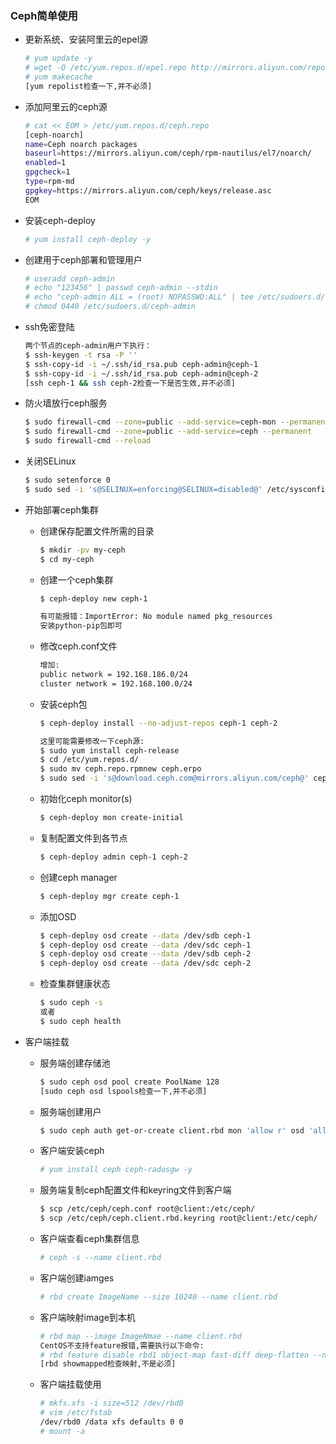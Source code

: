 ### Ceph简单使用

- 更新系统、安装阿里云的epel源
    ```bash
    # yum update -y
    # wget -O /etc/yum.repos.d/epel.repo http://mirrors.aliyun.com/repo/epel-7.repo
    # yum makecache
    [yum repolist检查一下,并不必须]
    ```
- 添加阿里云的ceph源
    ```bash
    # cat << EOM > /etc/yum.repos.d/ceph.repo
    [ceph-noarch]
    name=Ceph noarch packages
    baseurl=https://mirrors.aliyun.com/ceph/rpm-nautilus/el7/noarch/
    enabled=1
    gpgcheck=1
    type=rpm-md
    gpgkey=https://mirrors.aliyun.com/ceph/keys/release.asc
    EOM
    ```

- 安装ceph-deploy
    ```bash
    # yum install ceph-deploy -y
    ```

- 创建用于ceph部署和管理用户
    ```bash
    # useradd ceph-admin
    # echo "123456" | passwd ceph-admin --stdin
    # echo "ceph-admin ALL = (root) NOPASSWD:ALL" | tee /etc/sudoers.d/ceph-admin
    # chmod 0440 /etc/sudoers.d/ceph-admin
    ```

- ssh免密登陆
    ```bash
    两个节点的ceph-admin用户下执行：
    $ ssh-keygen -t rsa -P ''
    $ ssh-copy-id -i ~/.ssh/id_rsa.pub ceph-admin@ceph-1
    $ ssh-copy-id -i ~/.ssh/id_rsa.pub ceph-admin@ceph-2
    [ssh ceph-1 && ssh ceph-2检查一下是否生效,并不必须]
    ```

- 防火墙放行ceph服务
    ```bash
    $ sudo firewall-cmd --zone=public --add-service=ceph-mon --permanent
    $ sudo firewall-cmd --zone=public --add-service=ceph --permanent
    $ sudo firewall-cmd --reload
    ```

- 关闭SELinux
    ```bash
    $ sudo setenforce 0
    $ sudo sed -i 's@SELINUX=enforcing@SELINUX=disabled@' /etc/sysconfig/selinux
    ```

+ 开始部署ceph集群

    - 创建保存配置文件所需的目录
        ```bash
        $ mkdir -pv my-ceph
        $ cd my-ceph
        ```
    - 创建一个ceph集群
        ```bash
        $ ceph-deploy new ceph-1

        有可能报错：ImportError: No module named pkg_resources
        安装python-pip包即可
        ```
    - 修改ceph.conf文件
        ```bash
        增加:
        public network = 192.168.186.0/24
        cluster network = 192.168.100.0/24
        ```
    - 安装ceph包
        ```bash
        $ ceph-deploy install --no-adjust-repos ceph-1 ceph-2

        这里可能需要修改一下ceph源:
        $ sudo yum install ceph-release
        $ cd /etc/yum.repos.d/
        $ sudo mv ceph.repo.rpmnew ceph.erpo
        $ sudo sed -i 's@download.ceph.com@mirrors.aliyun.com/ceph@' ceph.repo
        ```
    - 初始化ceph monitor(s)
        ```bash
        $ ceph-deploy mon create-initial
        ```
    - 复制配置文件到各节点
        ```bash
        $ ceph-deploy admin ceph-1 ceph-2
        ```
    - 创建ceph manager
        ```bash
        $ ceph-deploy mgr create ceph-1
        ```
    - 添加OSD
        ```bash
        $ ceph-deploy osd create --data /dev/sdb ceph-1
        $ ceph-deploy osd create --data /dev/sdc ceph-1
        $ ceph-deploy osd create --data /dev/sdb ceph-2
        $ ceph-deploy osd create --data /dev/sdc ceph-2
        ```
    - 检查集群健康状态
        ```bash
        $ sudo ceph -s
        或者
        $ sudo ceph health
        ```
    
+ 客户端挂载
    - 服务端创建存储池
        ```bash
        $ sudo ceph osd pool create PoolName 128
        [sudo ceph osd lspools检查一下,并不必须]
        ```
    - 服务端创建用户
        ```bash
        $ sudo ceph auth get-or-create client.rbd mon 'allow r' osd 'allow class-read object_prefix rbd_children,allow rwx pool=PoolName' > /etc/ceph/ceph.client.rbd.keyring
        ```
    - 客户端安装ceph
        ```bash
        # yum install ceph ceph-radosgw -y
        ```
    - 服务端复制ceph配置文件和keyring文件到客户端
        ```bash
        $ scp /etc/ceph/ceph.conf root@client:/etc/ceph/
        $ scp /etc/ceph/ceph.client.rbd.keyring root@client:/etc/ceph/
        ```
    - 客户端查看ceph集群信息
        ```bash
        # ceph -s --name client.rbd
        ```
    - 客户端创建iamges
        ```bash
        # rbd create ImageName --size 10240 --name client.rbd
        ```
    - 客户端映射image到本机
        ```bash
        # rbd map --image ImageNmae --name client.rbd
        CentOS不支持feature报错,需要执行以下命令:
        # rbd feature disable rbd1 object-map fast-diff deep-flatten --name client.rbd
        [rbd showmapped检查映射,不是必须]
        ```
    - 客户端挂载使用
        ```bash
        # mkfs.xfs -i size=512 /dev/rbd0
        # vim /etc/fstab
        /dev/rbd0 /data xfs defaults 0 0
        # mount -a
        ```